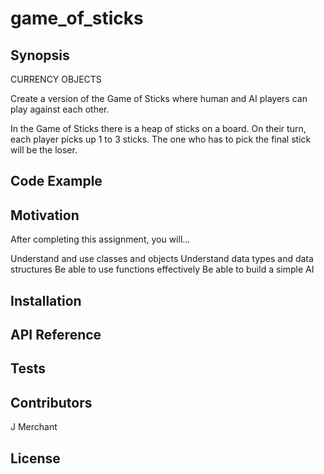 # game_of_sticks
## Synopsis

CURRENCY OBJECTS

Create a version of the Game of Sticks where human and AI players can play against each other.

In the Game of Sticks there is a heap of sticks on a board. On their turn, each player picks up 1 to 3 sticks. The one who has to pick the final stick will be the loser.



## Code Example



## Motivation

After completing this assignment, you will...

Understand and use classes and objects
Understand data types and data structures
Be able to use functions effectively
Be able to build a simple AI

## Installation



## API Reference



## Tests



## Contributors

J Merchant

## License

